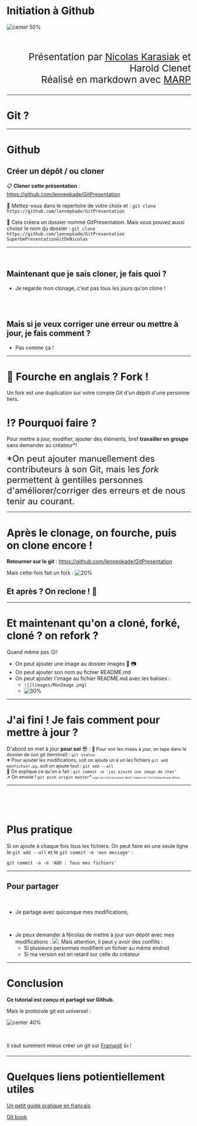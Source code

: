 <!-- $theme: gaia -->
<!-- $size: 16:9 -->

Initiation à Github
===


  
![center 50%](images/githublogo.png)


<br>
<p style='text-align:right; font-size:26px'>
  Présentation par <a href='http://www.karasiak.net'>Nicolas Karasiak</a> et Harold Clenet<br>
  Réalisé en markdown avec <a href='https://yhatt.github.io/marp/'>MARP</a>

</p>

---

# Git ?


---

# Github

## Créer un dépôt / ou cloner

:clipboard: **Cloner cette présentation** : 
https://github.com/lennepkade/GitPresentation 

:open_file_folder: Mettez-vous dans le repertoire de votre choix et : 
`git clone https://github.com/lennepkade/GitPresentation`

:open_file_folder: Cela créera un dossier nommé GitPresentation. Mais vous pouvez aussi choisir le nom du dossier :
`git clone https://github.com/lennepkade/GitPresentation SuperbePresentationGitDeNicolas`

---

<br>

## Maintenant que je sais cloner, je fais quoi ?

- Je regarde mon clonage, c'est pas tous les jours qu'on clone !

<br><br>
## Mais si je veux corriger une erreur ou mettre à jour, je fais comment ?

- Pas comme ça !

---

# :fork_and_knife:  Fourche en anglais ? Fork !

Un fork est une duplication sur votre compte Git d'un dépôt d'une personne tiers.

# :interrobang: Pourquoi faire ?

Pour mettre à jour, modifier, ajouter des éléments, bref **travailler en groupe** sans demander au créateur*! 

<font size='5'>*On peut ajouter manuellement des contributeurs à son Git, mais les *fork* permettent à gentilles personnes d'améliorer/corriger des erreurs et de nous tenir au courant.</font>

---

# Après le clonage, on fourche, puis on clone encore !

**Retourner sur le git** : 
https://github.com/lennepkade/GitPresentation

Mais cette-fois fait un fork :  ![20%](images/githubfork.png)

## Et après ? On reclone ! :repeat:

---

# Et maintenant qu'on a cloné, forké, cloné ? on refork ?
Quand même pas :wink:! 

- On peut ajouter une image au dossier images :open_file_folder: :camera: 
- On peut ajouter son nom au fichier README.md  
- On peut ajouter l'image au fichier README.md avec les balises : 
  - `![](images/MonImage.png)`
  -  ![30%](images/githubfork.png)

---

# J'ai fini ! Je fais comment pour mettre à jour ?

D'abord on met à jour **pour soi** :sunglasses: :
<span style="font-size:90%">:newspaper: Pour voir les mises à jour, on tape dans le dossier de son git (terminal) :  `git status`<br>
:heavy_plus_sign: Pour ajouter les modifications, soit on ajoute un à un les fichiers `git add monfichier.py`, soit on ajoute tout :  `git add --all`<br>
:memo: On explique ce qu'on a fait : `git commit -m 'jai ajouté une image de chat'`<br>
:arrow_upper_right: On envoie ! `git push origin master`*</span><span style="font-size:50%">
<i>origin</i> car c'est son propre dépôt, <i>master</i> car c'est la branche par défaut.</span>

--- 
<br>
<br>
<br>

# Plus pratique
Si on ajoute à chaque fois tous les fichiers. On peut faire en une seule ligne le `git add --all` et le `git commit -m 'mon message'`  : 

`git commit -a -m 'ADD : Tous mes fichiers'`

--- 

## Pour partager

<br>

- Je partage avec quiconque mes modifications,

<br>

- Je peux demander à Nicolas de mettre à jour son dépôt avec mes modifications : ![](images/githubpullrequest.png). Mais attention,  il peut y avoir des conflits :
  - Si plusieurs personnes modifient un fichier au même endroit
  - Si ma version est en retard sur celle du créateur

---

# Conclusion

**Ce tutorial est conçu et partagé sur Github.**

Mais le protocole git est universel :

![center 40%](images/framasoft_aime_gitlab.png)

<br>

Il vaut surement mieux créer un git sur [Framagit](Framagit.org) :thumbsup: !


---

# Quelques liens potientiellement utiles

[Un petit guide pratique en français](http://rogerdudler.github.io/git-guide/index.fr.html) 

[Git book](https://git-scm.com/book/en/v2)










